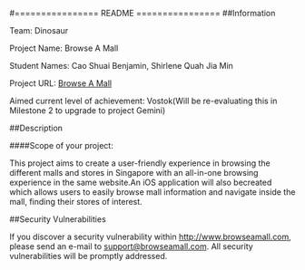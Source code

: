#================  README ================
##Information

Team: Dinosaur

Project Name: Browse A Mall

Student Names: Cao Shuai Benjamin, Shirlene Quah Jia Min

Project URL: [Browse A Mall](http://wwww.browseamall.com )
					  
Aimed current level of achievement: Vostok(Will be re-evaluating this in Milestone 2 
 									to upgrade to project Gemini)


##Description

####Scope of your project: 

This project aims to create a user-friendly experience in browsing the different malls and stores in Singapore with an all-in-one browsing 
experience in the same website.An iOS application will also becreated which allows users to easily browse mall information and navigate
inside the mall, finding their stores of interest. 



##Security Vulnerabilities

If you discover a security vulnerability within http://www.browseamall.com, 
please send an e-mail to support@browseamall.com. All security vulnerabilities
will be promptly addressed.


